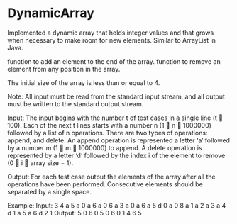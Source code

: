 DynamicArray
============

Implemented a dynamic array that holds integer values and that grows when necessary to make room for new elements. Similar to ArrayList in Java.


function to add an element to the end of the array.
function to remove an element from any position in the array. 

The initial size of the array is less than or equal to 4.

Note: All input must be read from the standard input stream, and all output must be written to the
standard output stream.




Input: The input begins with the number t of test cases in a single line (t  100). Each of the next t
lines starts with a number n (1  n  1000000) followed by a list of n operations. There are two types
of operations: append, and delete. An append operation is represented a letter ‘a’ followed by a number m
(1  m  1000000) to append. A delete operation is represented by a letter ‘d’ followed by the index i of
the element to remove (0  i  array size − 1).


Output: For each test case output the elements of the array after all the operations have been performed.
Consecutive elements should be separated by a single space.


Example:
Input:
3
4 a 5 a 0 a 6 a 0
6 a 3 a 0 a 6 a 5 d 0 a 0
8 a 1 a 2 a 3 a 4 d 1 a 5 a 6 d 2
1
Output:
5 0 6 0
5 0 6 0
1 4 6 5
